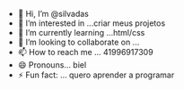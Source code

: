 - 👋 Hi, I’m @silvadas
- 👀 I’m interested in ...criar meus projetos
- 🌱 I’m currently learning ...html/css
- 💞️ I’m looking to collaborate on ...
- 📫 How to reach me ... 41996917309
- 😄 Pronouns... biel
- ⚡ Fun fact: ... quero aprender a programar 

<!---
silvadas/silvadas is a ✨ special ✨ repository because its `README.md` (this file) appears on your GitHub profile.
You can click the Preview link to take a look at your changes.
--->
